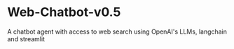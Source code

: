 # Web-Chatbot-v0.5
A chatbot agent with access to web search using OpenAI's LLMs, langchain and streamlit
